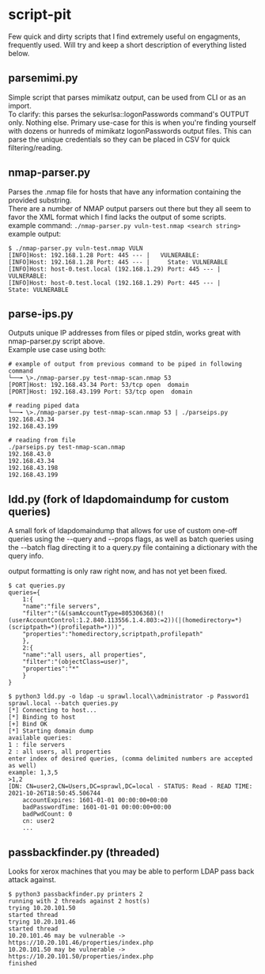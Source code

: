 # script-pit
Few quick and dirty scripts that I find extremely useful on engagments, frequently used.
Will try and keep a short description of everything listed below.

## parsemimi.py
Simple script that parses mimikatz output, can be used from CLI or as an import.   
To clarify: this parses the sekurlsa::logonPasswords command's OUTPUT only. Nothing else.
Primary use-case for this is when you're finding yourself with dozens or hunreds of mimikatz logonPasswords output files.
This can parse the unique credentials so they can be placed in CSV for quick filtering/reading.

## nmap-parser.py
Parses the .nmap file for hosts that have any information containing the provided substring.  
There are a number of NMAP output parsers out there but they all seem to favor the XML format which I find lacks the output of some scripts.  
example command:
`./nmap-parser.py vuln-test.nmap <search string>`
example output:
```
$ ./nmap-parser.py vuln-test.nmap VULN
[INFO]Host: 192.168.1.28 Port: 445 --- |   VULNERABLE:
[INFO]Host: 192.168.1.28 Port: 445 --- |     State: VULNERABLE
[INFO]Host: host-0.test.local (192.168.1.29) Port: 445 --- |   VULNERABLE:
[INFO]Host: host-0.test.local (192.168.1.29) Port: 445 --- |     State: VULNERABLE
```
## parse-ips.py
Outputs unique IP addresses from files or piped stdin, works great with nmap-parser.py script above.  
Example use case using both:
```
# example of output from previous command to be piped in following command
└──╼ \>./nmap-parser.py test-nmap-scan.nmap 53 
[PORT]Host: 192.168.43.34 Port: 53/tcp open  domain
[PORT]Host: 192.168.43.199 Port: 53/tcp open  domain

# reading piped data
└──╼ \>./nmap-parser.py test-nmap-scan.nmap 53 | ./parseips.py 
192.168.43.34
192.168.43.199

# reading from file
./parseips.py test-nmap-scan.nmap 
192.168.43.0
192.168.43.34
192.168.43.198
192.168.43.199
```

## ldd.py (fork of ldapdomaindump for custom queries)
A small fork of ldapdomaindump that allows for use of custom one-off queries
using the --query and --props flags, as well as batch queries using the --batch
flag directing it to a query.py file containing a dictionary with the query info.  

output formatting is only raw right now, and has not yet been fixed.  
```
$ cat queries.py
queries={
    1:{
    "name":"file servers",
    "filter":"(&(samAccountType=805306368)(!(userAccountControl:1.2.840.113556.1.4.803:=2))(|(homedirectory=*)(scriptpath=*)(profilepath=*)))",
    "properties":"homedirectory,scriptpath,profilepath"
    },
    2:{
    "name":"all users, all properties",
    "filter":"(objectClass=user)",
    "properties":"*"
    }
}

$ python3 ldd.py -o ldap -u sprawl.local\\administrator -p Password1 sprawl.local --batch queries.py
[*] Connecting to host...
[*] Binding to host
[+] Bind OK
[*] Starting domain dump
available queries:
1 : file servers
2 : all users, all properties
enter index of desired queries, (comma delimited numbers are accepted as well)
example: 1,3,5
>1,2
[DN: CN=user2,CN=Users,DC=sprawl,DC=local - STATUS: Read - READ TIME: 2021-10-26T18:50:45.506744
    accountExpires: 1601-01-01 00:00:00+00:00
    badPasswordTime: 1601-01-01 00:00:00+00:00
    badPwdCount: 0
    cn: user2
    ...
```

## passbackfinder.py (threaded)
Looks for xerox machines that you may be able to perform LDAP pass back attack
against.
```
$ python3 passbackfinder.py printers 2
running with 2 threads against 2 host(s)
trying 10.20.101.50
started thread
trying 10.20.101.46
started thread
10.20.101.46 may be vulnerable -> https://10.20.101.46/properties/index.php
10.20.101.50 may be vulnerable -> https://10.20.101.50/properties/index.php
finished

```
